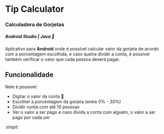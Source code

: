 # Tip Calculator
### Calculadora de Gorjetas 
##### Android Studio | Java  :iphone:
Aplicativo para **Android** onde é possível calcular valor da gorjeta de acordo com a porcentagem escolhida, e caso queira dividir a conta, é possível também verificar o valor que cada pessoa deverá pagar. 

## Funcionalidade 
Nele é possível:
- Digitar o valor da conta :money_with_wings:
- Escolher a porcentagem da gorjeta (entre 0% - 30%)
- Dividir conta com até 10 pessoas  
- Ver o valor a ser pago e caso divida a conta com alguém, o valor a ser pago por cada um  


:shipit:
